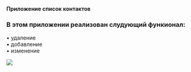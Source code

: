 **Приложение список контактов**
### В этом приложении реализован слудующий функионал:
• удаление  
• добавление  
• изменение

![](https://github.com/adam-azhigov/list-of-contact/blob/main/%D0%B3%D0%B8%D1%842.gif)